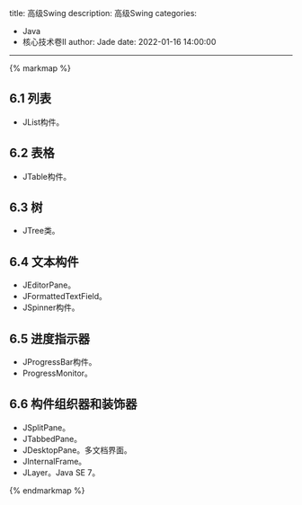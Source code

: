 title: 高级Swing
description: 高级Swing
categories: 
  - Java
  - 核心技术卷Ⅱ
author: Jade
date: 2022-01-16 14:00:00
---

{% markmap %}

## 6.1 列表
- JList构件。

## 6.2 表格
- JTable构件。

## 6.3 树
- JTree类。

## 6.4 文本构件
- JEditorPane。
- JFormattedTextField。
- JSpinner构件。

## 6.5 进度指示器
- JProgressBar构件。
- ProgressMonitor。

## 6.6 构件组织器和装饰器
- JSplitPane。
- JTabbedPane。
- JDesktopPane。多文档界面。
- JInternalFrame。
- JLayer。Java SE 7。

{% endmarkmap %}
